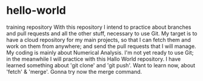 # hello-world
training repository
With this repository I intend to practice about branches and pull requests and all the other stuff, necessary to use Git.
My target is to have a cloud repository for my main projects, so that I can fetch them and work on them from anywhere; and send the pull requests that I will manage.
My coding is mainly about Numerical Analysis.
I'm not yet ready to use Git; in the meanwhile I will practice with this Hallo World repository.
I have learned something about 'git clone' and 'git push'. Want to learn now, about 'fetch' & 'merge'.
Gonna try now the merge command.


